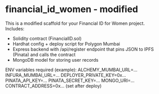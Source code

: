 # financial_id_women - modified
This is a modified scaffold for your Financial ID for Women project.
Includes:
- Solidity contract (FinancialID.sol)
- Hardhat config + deploy script for Polygon Mumbai
- Express backend with /api/register endpoint that pins JSON to IPFS (Pinata) and calls the contract
- MongoDB model for storing user records

ENV variables required (example):
ALCHEMY_MUMBAI_URL=...
INFURA_MUMBAI_URL=...
DEPLOYER_PRIVATE_KEY=0x...
PINATA_API_KEY=...
PINATA_SECRET_KEY=...
MONGO_URI=...
CONTRACT_ADDRESS=0x... (set after deploy)

